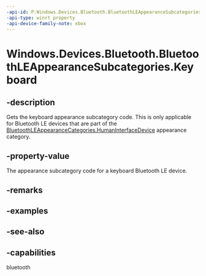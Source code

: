 ```yaml
---
-api-id: P:Windows.Devices.Bluetooth.BluetoothLEAppearanceSubcategories.Keyboard
-api-type: winrt property
-api-device-family-note: xbox
---
```


<!-- Property syntax
public ushort Keyboard { get; }
-->

# Windows.Devices.Bluetooth.BluetoothLEAppearanceSubcategories.Keyboard

## -description
Gets the keyboard appearance subcategory code. This is only applicable for Bluetooth LE devices that are part of the [BluetoothLEAppearanceCategories.HumanInterfaceDevice](bluetoothleappearancecategories_humaninterfacedevice.md) appearance category.

## -property-value
The appearance subcategory code for a keyboard Bluetooth LE device.

## -remarks

## -examples

## -see-also

## -capabilities
bluetooth
